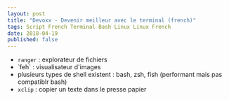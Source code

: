 ```yaml
---
layout: post
title: "Devoxx - Devenir meilleur avec le terminal (french)"
tags: Script French Terminal Bash Linux Linux French 
date: 2018-04-19
published: false
---
```


* `ranger` : explorateur de fichiers
* ̀ feh` : visualisateur d'images
* plusieurs types de shell existent : bash, zsh, fish (performant mais pas compatiblr bash)
* `xclip` : copier un texte dans le presse papier 
